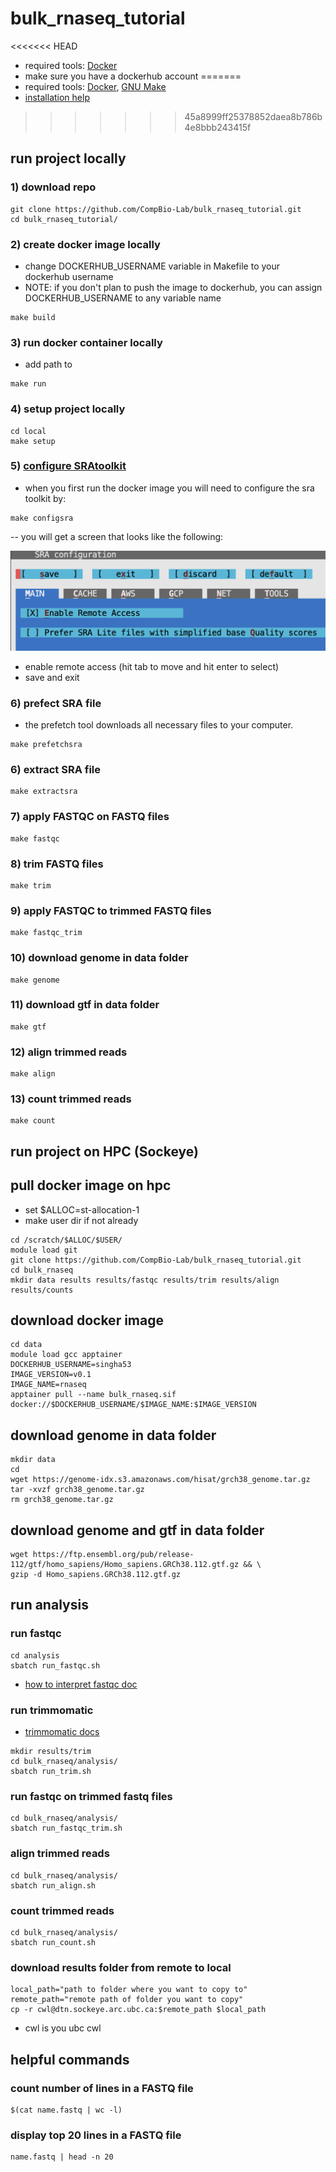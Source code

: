 # bulk_rnaseq_tutorial
<<<<<<< HEAD
- required tools: [Docker](https://docs.docker.com/get-started/get-docker/)
- make sure you have a dockerhub account
=======
- required tools: [Docker](https://docs.docker.com/get-started/get-docker/), [GNU Make](https://www.gnu.org/software/make/)
- [installation help](https://ubc-dsci.github.io/dsci-310-student/install_stack_mac.html)
>>>>>>> 45a8999ff25378852daea8b786b4e8bbb243415f

## run project locally

### 1) download repo
```
git clone https://github.com/CompBio-Lab/bulk_rnaseq_tutorial.git
cd bulk_rnaseq_tutorial/
```

### 2) create docker image locally
- change DOCKERHUB_USERNAME variable in Makefile to your dockerhub username
- NOTE: if you don't plan to push the image to dockerhub, you can assign DOCKERHUB_USERNAME to any variable name

```
make build
```

### 3) run docker container locally
- add path to 
```
make run
```

### 4) setup project locally

```
cd local
make setup  
```

### 5) [configure SRAtoolkit](https://github.com/ncbi/sra-tools/wiki/03.-Quick-Toolkit-Configuration)
- when you first run the docker image you will need to configure the sra toolkit by:
```
make configsra
```

-- you will get a screen that looks like the following:

![image](sratoolkit.png)

- enable remote access (hit tab to move and hit enter to select)
- save and exit

### 6) prefect SRA file
- the prefetch tool downloads all necessary files to your computer. 

```
make prefetchsra
```

### 6) extract SRA file

```
make extractsra
```

### 7) apply FASTQC on FASTQ files
```
make fastqc
```

### 8) trim FASTQ files
```
make trim
```

### 9) apply FASTQC to trimmed FASTQ files
```
make fastqc_trim
```

### 10) download genome in data folder
```
make genome
```

### 11) download gtf in data folder
```
make gtf
```

### 12) align trimmed reads

```
make align
```

### 13) count trimmed reads

```
make count
```





## run project on HPC (Sockeye)



## pull docker image on hpc
- set $ALLOC=st-allocation-1
- make user dir if not already

```
cd /scratch/$ALLOC/$USER/
module load git
git clone https://github.com/CompBio-Lab/bulk_rnaseq_tutorial.git
cd bulk_rnaseq
mkdir data results results/fastqc results/trim results/align results/counts
```

## download docker image 
```
cd data
module load gcc apptainer
DOCKERHUB_USERNAME=singha53
IMAGE_VERSION=v0.1
IMAGE_NAME=rnaseq
apptainer pull --name bulk_rnaseq.sif docker://$DOCKERHUB_USERNAME/$IMAGE_NAME:$IMAGE_VERSION
```

## download genome in data folder
```
mkdir data
cd
wget https://genome-idx.s3.amazonaws.com/hisat/grch38_genome.tar.gz 
tar -xvzf grch38_genome.tar.gz
rm grch38_genome.tar.gz
```

## download genome and gtf in data folder
```
wget https://ftp.ensembl.org/pub/release-112/gtf/homo_sapiens/Homo_sapiens.GRCh38.112.gtf.gz && \
gzip -d Homo_sapiens.GRCh38.112.gtf.gz
```

## run analysis

### run fastqc
```
cd analysis
sbatch run_fastqc.sh
```
- [how to interpret fastqc doc](https://hbctraining.github.io/Intro-to-rnaseq-hpc-salmon/lessons/qc_fastqc_assessment.html)

### run trimmomatic
- [trimmomatic docs](http://www.usadellab.org/cms/uploads/supplementary/Trimmomatic/TrimmomaticManual_V0.32.pdf)

```
mkdir results/trim
cd bulk_rnaseq/analysis/
sbatch run_trim.sh
```

### run fastqc on trimmed fastq files

```
cd bulk_rnaseq/analysis/
sbatch run_fastqc_trim.sh
```

### align trimmed reads

```
cd bulk_rnaseq/analysis/
sbatch run_align.sh
```

### count trimmed reads

```
cd bulk_rnaseq/analysis/
sbatch run_count.sh
```

### download results folder from remote to local
```
local_path="path to folder where you want to copy to"
remote_path="remote path of folder you want to copy"
cp -r cwl@dtn.sockeye.arc.ubc.ca:$remote_path $local_path
```
- cwl is you ubc cwl

## helpful commands

### count number of lines in a FASTQ file
```
$(cat name.fastq | wc -l)
```

### display top 20 lines in a FASTQ file
```
name.fastq | head -n 20
```
